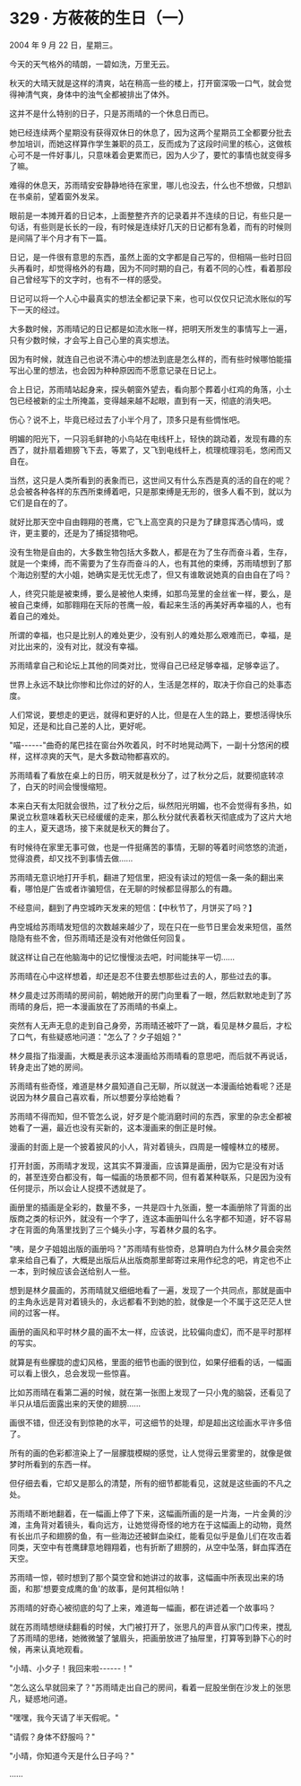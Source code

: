 <link rel="stylesheet" href="../../styles/text.css" />
<h1>329 · 方莜莜的生日（一）</h1>

2004 年 9 月 22 日，星期三。

今天的天气格外的晴朗，一碧如洗，万里无云。

秋天的大晴天就是这样的清爽，站在稍高一些的楼上，打开窗深吸一口气，就会觉得神清气爽，身体中的浊气全都被排出了体外。

这并不是什么特别的日子，只是苏雨晴的一个休息日而已。

她已经连续两个星期没有获得双休日的休息了，因为这两个星期员工全都要分批去参加培训，而她这样算作学生兼职的员工，反而成为了这段时间里的核心，这做核心可不是一件好事儿，只意味着会更累而已，因为人少了，要忙的事情也就变得多了嘛。

难得的休息天，苏雨晴安安静静地待在家里，哪儿也没去，什么也不想做，只想趴在书桌前，望着窗外发呆。

眼前是一本摊开着的日记本，上面整整齐齐的记录着并不连续的日记，有些只是一句话，有些则是长长的一段，有时候是连续好几天的日记都有急着，而有的时候则是间隔了半个月才有下一篇。

日记，是一件很有意思的东西，虽然上面的文字都是自己写的，但相隔一些时日回头再看时，却觉得格外的有趣，因为不同时期的自己，有着不同的心性，看着那段自己曾经写下的文字时，也有不一样的感受。

日记可以将一个人心中最真实的想法全都记录下来，也可以仅仅只记流水账似的写下一天的经过。

大多数时候，苏雨晴记的日记都是如流水账一样，把明天所发生的事情写上一遍，只有少数时候，才会写上自己心里的真实想法。

因为有时候，就连自己也说不清心中的想法到底是怎么样的，而有些时候哪怕能描写出心里的想法，也会因为种种原因而不愿意记录在日记上。

合上日记，苏雨晴站起身来，探头朝窗外望去，看向那个葬着小红鸡的角落，小土包已经被新的尘土所掩盖，变得越来越不起眼，直到有一天，彻底的消失吧。

伤心？说不上，毕竟已经过去了小半个月了，顶多只是有些惆怅吧。

明媚的阳光下，一只羽毛鲜艳的小鸟站在电线杆上，轻快的跳动着，发现有趣的东西了，就扑扇着翅膀飞下去，等累了，又飞到电线杆上，梳理梳理羽毛，悠闲而又自在。

当然，这只是人类所看到的表象而已，这世间又有什么东西是真的活的自在的呢？总会被各种各样的东西所束缚着吧，只是那束缚是无形的，很多人看不到，就以为它们是自在的了。

就好比那天空中自由翱翔的苍鹰，它飞上高空真的只是为了肆意挥洒心情吗，或许，更主要的，还是为了捕捉猎物吧。

没有生物是自由的，大多数生物包括大多数人，都是在为了生存而奋斗着，生存，就是一个束缚，而不需要为了生存而奋斗的人，也有其他的束缚，苏雨晴想到了那个海边别墅的大小姐，她确实是无忧无虑了，但又有谁敢说她真的自由自在了吗？

人，终究只能是被束缚，要么是被他人束缚，如那鸟笼里的金丝雀一样，要么，是被自己束缚，如那翱翔在天际的苍鹰一般，看起来生活的再美好再幸福的人，也有着自己的难处。

所谓的幸福，也只是比别人的难处更少，没有别人的难处那么艰难而已，幸福，是对比出来的，没有对比，就没有幸福。

苏雨晴拿自己和论坛上其他的同类对比，觉得自己已经足够幸福，足够幸运了。

世界上永远不缺比你惨和比你过的好的人，生活是怎样的，取决于你自己的处事态度。

人们常说，要想走的更远，就得和更好的人比，但是在人生的路上，要想活得快乐知足，还是和比自己差的人比，更好呢。

"喵------"曲奇的尾巴挂在窗台外吹着风，时不时地晃动两下，一副十分悠闲的模样，这样凉爽的天气，是大多数动物都喜欢的。

苏雨晴看了看放在桌上的日历，明天就是秋分了，过了秋分之后，就要彻底转凉了，白天的时间会慢慢缩短。

本来白天有太阳就会很热，过了秋分之后，纵然阳光明媚，也不会觉得有多热，如果说立秋意味着秋天已经缓缓的走来，那么秋分就代表着秋天彻底成为了这片大地的主人，夏天退场，接下来就是秋天的舞台了。

有时候待在家里无事可做，也是一件挺痛苦的事情，无聊的等着时间悠悠的流逝，觉得浪费，却又找不到事情去做......

苏雨晴无意识地打开手机，翻进了短信里，把没有读过的短信一条一条的翻出来看，哪怕是广告或者诈骗短信，在无聊的时候都显得那么的有趣。

不经意间，翻到了冉空城昨天发来的短信：【中秋节了，月饼买了吗？】

冉空城给苏雨晴发短信的次数越来越少了，现在只在一些节日里会发来短信，虽然隐隐有些不舍，但苏雨晴还是没有对他做任何回复。

就这样让自己在他脑海中的记忆慢慢淡去吧，时间能抹平一切......

苏雨晴在心中这样想着，却还是忍不住要去想那些过去的人，那些过去的事。

林夕晨走过苏雨晴的房间前，朝她敞开的房门向里看了一眼，然后默默地走到了苏雨晴的身后，把一本漫画放在了苏雨晴的书桌上。

突然有人无声无息的走到自己身旁，苏雨晴还被吓了一跳，看见是林夕晨后，才松了口气，有些疑惑地问道："怎么了？夕子姐姐？"

林夕晨指了指漫画，大概是表示这本漫画给苏雨晴看的意思吧，而后就不再说话，转身走出了她的房间。

苏雨晴有些奇怪，难道是林夕晨知道自己无聊，所以就送一本漫画给她看呢？还是说因为林夕晨自己喜欢看，所以想要分享给她看？

苏雨晴不得而知，但不管怎么说，好歹是个能消磨时间的东西，家里的杂志全都被她看了一遍，最近也没有买新的，这本漫画来的倒正是时候。

漫画的封面上是一个披着披风的小人，背对着镜头，四周是一幢幢林立的楼房。

打开封面，苏雨晴才发现，这其实不算漫画，应该算是画册，因为它是没有对话的，甚至连旁白都没有，每一幅画的场景都不同，但有着某种联系，只是因为没有任何提示，所以会让人捉摸不透就是了。

画册里的插画是全彩的，数量不多，一共是四十九张画，整一本画册除了背面的出版商之类的标识外，就没有一个字了，连这本画册叫什么名字都不知道，好不容易才在背面的角落里找到了三个蝇头小字，写着林夕晨的名字。

"咦，是夕子姐姐出版的画册吗？"苏雨晴有些惊奇，总算明白为什么林夕晨会突然拿来给自己看了，大概是出版后从出版商那里邮寄过来用作纪念的吧，肯定也不止一本，到时候应该会送给别人一些。

想到是林夕晨画的，苏雨晴就又细细地看了一遍，发现了一个共同点，那就是画中的主角永远是背对着镜头的，永远都看不到她的脸，就像是一个不属于这茫茫人世间的过客一样。

画册的画风和平时林夕晨的画不太一样，应该说，比较偏向虚幻，而不是平时那样的写实。

就算是有些朦胧的虚幻风格，里面的细节也画的很到位，如果仔细看的话，一幅画可以看上很久，总会发现一些惊喜。

比如苏雨晴在看第二遍的时候，就在第一张图上发现了一只小鬼的脑袋，还看见了半只从墙后面露出来的天使的翅膀......

画很不错，但还没有到惊艳的水平，可这细节的处理，却是超出这绘画水平许多倍了。

所有的画的色彩都渲染上了一层朦胧模糊的感觉，让人觉得云里雾里的，就像是做梦时所看到的东西一样。

但仔细去看，它却又是那么的清楚，所有的细节都能看见，这就是这些画的不凡之处。

苏雨晴不断地翻着，在一幅画上停了下来，这幅画所画的是一片海，一片金黄的沙滩，主角背对着镜头，看向远方，让她觉得奇怪的地方在于这幅画上的动物，竟然有长出爪子和翅膀的鱼，有一些海边还被鲜血染红，能看见似乎是鱼儿们在攻击着同类，天空中有苍鹰肆意地翱翔着，也有折断了翅膀的，从空中坠落，鲜血挥洒在天空。

苏雨晴一惊，顿时想到了那个莫空曾和她讲过的故事，这幅画中所表现出来的场面，和那'想要变成鹰的鱼'的故事，是何其相似呐！

苏雨晴的好奇心被彻底的勾了上来，难道每一幅画，都在讲述着一个故事吗？

就在苏雨晴想继续翻看的时候，大门被打开了，张思凡的声音从家门口传来，搅乱了苏雨晴的思绪，她微微皱了皱眉头，把画册放进了抽屉里，打算等到静下心的时候，再来认真地观看。

"小晴、小夕子！我回来啦------！"

"怎么这么早就回来了？"苏雨晴走出自己的房间，看着一屁股坐倒在沙发上的张思凡，疑惑地问道。

"嘿嘿，我今天请了半天假呢。"

"请假？身体不舒服吗？"

"小晴，你知道今天是什么日子吗？"

......
